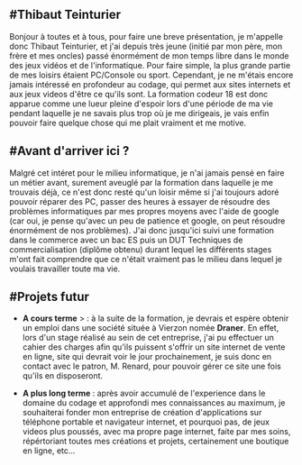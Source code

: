 
#Thibaut Teinturier 
-------------------------------------
Bonjour à toutes et à tous, pour faire une breve présentation, je m'appelle donc Thibaut Teinturier, et j'ai depuis très jeune (initié par mon père, mon frère et mes oncles) passé énormément de mon temps libre dans le monde des jeux vidéos et de l'informatique. Pour faire simple, la plus grande partie de mes loisirs étaient PC/Console ou sport. Cependant, je ne m'étais encore jamais intéressé en profondeur au codage, qui permet aux sites internets et aux jeux videos d'être ce qu'ils sont. La formation codeur 18 est donc apparue comme une lueur pleine d'espoir lors d'une période de ma vie pendant laquelle je ne savais plus trop où je me dirigeais, je vais enfin pouvoir faire quelque chose qui me plait vraiment et me motive.

#Avant d'arriver ici ?
--------------------------------
Malgré cet intéret pour le milieu informatique, je n'ai jamais pensé en faire un métier avant, surement aveuglé par la formation dans laquelle je me trouvais déjà, ce n'est donc resté qu'un loisir même si j'ai toujours adoré pouvoir réparer des PC, passer des heures à essayer de résoudre des problèmes informatiques par mes propres moyens avec l'aide de google (car oui, je pense qu'avec un peu de patience et google, on peut résoudre énormément de nos problèmes).
J'ai donc jusqu'ici suivi une formation dans le commerce avec un bac ES puis un DUT Techniques de commercialisation (diplôme obtenu) durant lequel les différents stages m'ont fait comprendre que ce n'était vraiment pas le milieu dans lequel je voulais travailler toute ma vie.

#Projets futur
------------------------------
* **A cours terme** > : à la suite de la formation, je devrais et espère obtenir un emploi dans une société située à Vierzon nomée **Draner**. En effet, lors d'un stage réalisé au sein de cet entreprise, j'ai pu effectuer un cahier des charges afin qu'ils puissent s'offrir un site internet de vente en ligne, site qui devrait voir le jour prochainement, je suis donc en contact avec le patron, M. Renard, pour pouvoir gérer ce site une fois qu'ils en disposeront.

* **A plus long terme** : après avoir accumulé de l'experience dans le domaine du codage et approfondi mes connaissances au maximum, je souhaiterai fonder mon entreprise de création d'applications sur téléphone portable et navigateur internet, et pourquoi pas, de jeux videos plus poussés, avec ma propre page internet, faite par mes soins, répértoriant toutes mes créations et projets, certainement une boutique en ligne, etc...
